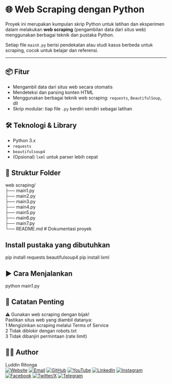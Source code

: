 # 🌐 Web Scraping dengan Python

Proyek ini merupakan kumpulan skrip Python untuk latihan dan eksperimen dalam melakukan **web scraping** (pengambilan data dari situs web) menggunakan berbagai teknik dan pustaka Python.

Setiap file `mainX.py` berisi pendekatan atau studi kasus berbeda untuk scraping, cocok untuk belajar dan referensi.

---

## 📦 Fitur

- Mengambil data dari situs web secara otomatis
- Mendeteksi dan parsing konten HTML
- Menggunakan berbagai teknik web scraping: `requests`, `BeautifulSoup`, dll
- Skrip modular: tiap file `.py` berdiri sendiri sebagai latihan


## 🛠️ Teknologi & Library

- Python 3.x
- `requests`
- `beautifulsoup4`
- (Opsional) `lxml` untuk parser lebih cepat

## 📁 Struktur Folder

web scraping/ <br>
├── main1.py <br>
├── main2.py <br>
├── main3.py <br>
├── main4.py <br>
├── main5.py <br>
├── main6.py <br>
├── main7.py <br>
└── README.md # Dokumentasi proyek

## Install pustaka yang dibutuhkan
pip install requests beautifulsoup4
pip install lxml

## ▶️ Cara Menjalankan
python main1.py

## 📌 Catatan Penting
⚠️ Gunakan web scraping dengan bijak!<br>
Pastikan situs web yang diambil datanya:<br>
1 Mengizinkan scraping melalui Terms of Service<br>
2 Tidak diblokir dengan robots.txt<br>
3 Tidak dibanjiri permintaan (rate limit)<br>

## 🙋‍♂️ Author
Luddin Ritonga <br>
[![Website](https://img.shields.io/badge/Website-000000?style=for-the-badge&logo=about-dot-me&logoColor=white)](https://yourwebsite.com)
[![Email](https://img.shields.io/badge/Email-D14836?style=for-the-badge&logo=gmail&logoColor=white)](mailto:luddinritonga03email.com)
[![GitHub](https://img.shields.io/badge/GitHub-181717?style=for-the-badge&logo=github&logoColor=white)](https://github.com/luddinritonga)
[![YouTube](https://img.shields.io/badge/YouTube-FF0000?style=for-the-badge&logo=youtube&logoColor=white)](https://youtube.com/@nama_channel_anda)
[![LinkedIn](https://img.shields.io/badge/LinkedIn-0077B5?style=for-the-badge&logo=linkedin&logoColor=white)](https://linkedin.com/in/username)
[![Instagram](https://img.shields.io/badge/Instagram-E4405F?style=for-the-badge&logo=instagram&logoColor=white)](https://instagram.com/username)
[![Facebook](https://img.shields.io/badge/Facebook-1877F2?style=for-the-badge&logo=facebook&logoColor=white)](https://facebook.com/username)
[![Twitter/X](https://img.shields.io/badge/Twitter-000000?style=for-the-badge&logo=x&logoColor=white)](https://twitter.com/username)
[![Telegram](https://img.shields.io/badge/Telegram-0088cc?style=for-the-badge&logo=telegram&logoColor=white)](https://t.me/yourusername)

